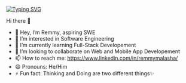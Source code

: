 
[![Typing SVG](https://readme-typing-svg.demolab.com?font=Fira+Code&pause=1000&center=true&vCenter=true&width=435&lines=Always+Learning+new+things;Keep+Moving...;Deliver+Value+wherever+you+are;You+have+one+Life;only+one;Just+a+chance+to+make+it+count)](https://git.io/typing-svg)

Hi there 👋

- 👋 Hey, I’m Remmy, aspiring SWE
- 👀 I’m interested in Software Engineering
- 🌱 I’m currently learning Full-Stack Developement
- 💞️ I’m looking to collaborate on Web and Mobile App Developement
- 📫 How to reach me: https://www.linkedin.com/in/remmymalasha/
- 😄 Pronouns: He/Him
- ⚡ Fun fact: Thinking and Doing are two different things✨ 

<!---
MalashaRemmy/MalashaRemmy is a ✨ special ✨ repository because its `README.md` (this file) appears on your GitHub profile.
You can click the Preview link to take a look at your changes.
--->
